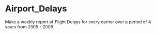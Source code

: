 # Airport_Delays
Make a weekly report of Flight Delays for every carrier over a period of 4 years from 2005 - 2008
